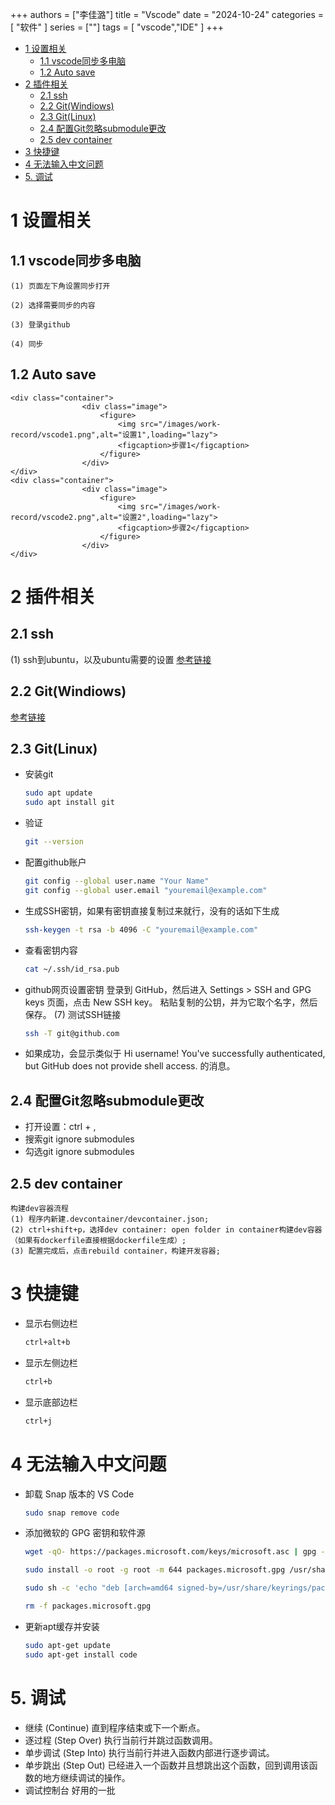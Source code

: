 +++
authors = ["李佳潞"]
title = "Vscode"
date = "2024-10-24"
categories = [
    "软件"
]
series = [""]
tags = [
   "vscode","IDE"
]
+++
- [1 设置相关](#1-设置相关)
  - [1.1 vscode同步多电脑](#11-vscode同步多电脑)
  - [1.2 Auto save](#12-auto-save)
- [2 插件相关](#2-插件相关)
  - [2.1 ssh](#21-ssh)
  - [2.2 Git(Windiows)](#22-gitwindiows)
  - [2.3 Git(Linux)](#23-gitlinux)
  - [2.4 配置Git忽略submodule更改](#24-配置git忽略submodule更改)
  - [2.5 dev container](#25-dev-container)
- [3 快捷键](#3-快捷键)
- [4 无法输入中文问题](#4-无法输入中文问题)
- [5. 调试](#5-调试)

# 1 设置相关

## 1.1 vscode同步多电脑

    (1) 页面左下角设置同步打开

    (2) 选择需要同步的内容

    (3) 登录github

    (4) 同步

## 1.2 Auto save

    <div class="container">
                    <div class="image">
                        <figure>
                            <img src="/images/work-record/vscode1.png",alt="设置1",loading="lazy">
                            <figcaption>步骤1</figcaption>
                        </figure>
                    </div>
    </div>
    <div class="container">
                    <div class="image">
                        <figure>
                            <img src="/images/work-record/vscode2.png",alt="设置2",loading="lazy">
                            <figcaption>步骤2</figcaption>
                        </figure>
                    </div>
    </div>

# 2 插件相关 

## 2.1 ssh

(1) ssh到ubuntu，以及ubuntu需要的设置
[参考链接](https://blog.csdn.net/zsyyugong/article/details/134438071)

## 2.2 Git(Windiows)

[参考链接](https://blog.csdn.net/czjl6886/article/details/122129576)

## 2.3 Git(Linux)

- 安装git

    ```bash
    sudo apt update
    sudo apt install git
    ```

- 验证

    ```bash
    git --version
    ```

- 配置github账户

    ```bash
    git config --global user.name "Your Name"
    git config --global user.email "youremail@example.com"
    ```

- 生成SSH密钥，如果有密钥直接复制过来就行，没有的话如下生成

    ```bash
    ssh-keygen -t rsa -b 4096 -C "youremail@example.com"
    ```

- 查看密钥内容

    ```bash
    cat ~/.ssh/id_rsa.pub
    ```

- github网页设置密钥
    登录到 GitHub，然后进入 Settings > SSH and GPG keys 页面，点击 New SSH key。
    粘贴复制的公钥，并为它取个名字，然后保存。
    (7) 测试SSH链接

    ```bash
    ssh -T git@github.com
    ```

- 如果成功，会显示类似于 Hi username! You've successfully authenticated, but GitHub does not provide shell access. 的消息。

## 2.4 配置Git忽略submodule更改

- 打开设置：ctrl + ,
- 搜索git ignore submodules
- 勾选git ignore submodules

## 2.5 dev container
    构建dev容器流程
    (1) 程序内新建.devcontainer/devcontainer.json;
    (2) ctrl+shift+p，选择dev container: open folder in container构建dev容器（如果有dockerfile直接根据dockerfile生成）;
    (3) 配置完成后，点击rebuild container，构建开发容器;

# 3 快捷键

- 显示右侧边栏

   ```bash
   ctrl+alt+b
   ```

- 显示左侧边栏

   ```bash
   ctrl+b
   ```

- 显示底部边栏

   ```bash
   ctrl+j
   ```
# 4 无法输入中文问题

- 卸载 Snap 版本的 VS Code
    ```bash
    sudo snap remove code
    ```
- 添加微软的 GPG 密钥和软件源
    ```bash
    wget -qO- https://packages.microsoft.com/keys/microsoft.asc | gpg --dearmor > packages.microsoft.gpg

    sudo install -o root -g root -m 644 packages.microsoft.gpg /usr/share/keyrings/

    sudo sh -c 'echo "deb [arch=amd64 signed-by=/usr/share/keyrings/packages.microsoft.gpg] https://packages.microsoft.com/repos/vscode stable main" > /etc/apt/sources.list.d/vscode.list'

    rm -f packages.microsoft.gpg
    ```

- 更新apt缓存并安装
    ```bash
    sudo apt-get update
    sudo apt-get install code
    ```


# 5. 调试
- 继续 (Continue)
   直到程序结束或下一个断点。
- 逐过程 (Step Over)
   执行当前行并跳过函数调用。
- 单步调试 (Step Into)
   执行当前行并进入函数内部进行逐步调试。
- 单步跳出 (Step Out) 
   已经进入一个函数并且想跳出这个函数，回到调用该函数的地方继续调试的操作。
- 调试控制台
   好用的一批

 